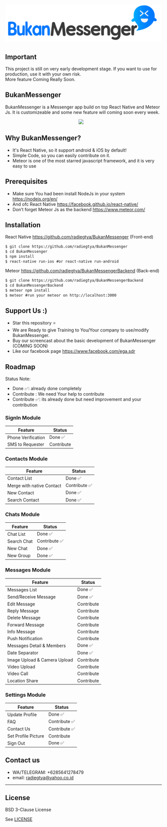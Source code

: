 
<h1 align="center">
  <img src="./logo.png"/><br>
</h1>

## Important
This project is still on very early development stage. If you want to use for production, use it with your own risk.
<br>More feature Coming Really Soon.

## BukanMessenger
BukanMessenger is a Messenger app build on top React Native and Meteor Js. 
It is customizeable and some new feature will coming soon every week.

<div align="center">
  <img src="https://github.com/radiegtya/BukanMessenger/blob/master/demo.gif?raw=true" width="300">&nbsp;&nbsp;&nbsp;&nbsp;
</div>

## Why BukanMessenger?
* It's React Native, so it support android & iOS by default!
* Simple Code, so you can easily contribute on it.
* Meteor is one of the most starred javascript framework, and it is very easy to use

## Prerequisites
* Make sure You had been install NodeJs in your system https://nodejs.org/en/
* And ofc React Native https://facebook.github.io/react-native/
* Don’t forget Meteor Js as the backend https://www.meteor.com/

## Installation
React Native https://github.com/radiegtya/BukanMessenger (Front-end)
```
$ git clone https://github.com/radiegtya/BukanMessenger
$ cd BukanMessenger
$ npm install
$ react-native run-ios #or react-native run-android
```
Meteor https://github.com/radiegtya/BukanMessengerBackend (Back-end)
```
$ git clone https://github.com/radiegtya/BukanMessengerBackend
$ cd BukanMessengerBackend
$ meteor npm install
$ meteor #run your meteor on http://localhost:3000
```

## Support Us :)
* Star this repository :star:
* We are Ready to give Training to You/Your company to use/modify BukanMessenger. 
* Buy our screencast about the basic development of BukanMessenger (COMING SOON)
* Like our facebook page https://www.facebook.com/ega.sdr

## Roadmap

Status Note:
* Done ✅: already done completely
* Contribute : We need Your help to contribute
* Contribute ✅: its already done but need improvement and your contribution

### SignIn Module

|    Feature         | Status  |
|--------------------|-----|
| Phone Verification |  Done ✅    |
| SMS to Requester   |  Contribute   |

### Contacts Module

|    Feature         | Status  |
|--------------------|-----|
| Contact List  |  Done ✅    |
| Merge with native Contact   |  Contribute ✅  |
| New Contact  |  Done ✅    |
| Search Contact  |  Done ✅    |

### Chats Module

|    Feature         | Status  |
|--------------------|-----|
| Chat List |  Done ✅    |
| Search Chat   |  Contribute ✅   |
| New Chat |  Done ✅    |
| New Group |  Done ✅    |

### Messages Module

|    Feature         | Status  |
|--------------------|-----|
| Messages List |  Done ✅    |
| Send/Receive Message |  Done ✅    |
| Edit Message |  Contribute   |
| Reply Message |  Contribute   |
| Delete Message |  Contribute   |
| Forward Message |  Contribute   |
| Info Message |  Contribute   |
| Push Notification |  Contribute   |
| Messages Detail & Members |  Done ✅   |
| Date Separator |  Done ✅   |
| Image Upload & Camera Upload |  Contribute   |
| Video Upload |  Contribute   |
| Video Call |  Contribute   |
| Location Share |  Contribute   |

### Settings Module

|    Feature         | Status  |
|--------------------|-----|
| Update Profile |  Done ✅    |
| FAQ |  Contribute ✅    |
| Contact Us |  Contribute ✅    |
| Set Profile Picture |  Contribute    |
| Sign Out |  Done ✅    |

## Contact us
* WA/TELEGRAM: +6285641278479
* email: radiegtya@yahoo.co.id

----

## License

BSD 3-Clause License

See [LICENSE](LICENSE)
